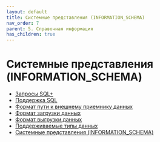 ```yaml
---
layout: default
title: Системные представления (INFORMATION_SCHEMA)
nav_order: 7
parent: 5. Справочная информация
has_children: true
---
```


Системные представления (INFORMATION\_SCHEMA)
=============================================

*   [Запросы SQL+](./5_Справочная_информация/Запросы_SQLplus.md)
*   [Поддержка SQL](./5_Справочная_информация/Поддержка_SQL.md)
*   [Формат пути к внешнему приемнику данных](./5_Справочная_информация/Формат_пути_к_внешнему_приемнику_данных.md)
*   [Формат загрузки данных](./5_Справочная_информация/Формат_загрузки_данных.md)
*   [Формат выгрузки данных](./5_Справочная_информация/Формат_выгрузки_данных.md)
*   [Поддерживаемые типы данных](./5_Справочная_информация/Поддерживаемые_типы_данных.md)
*   [Системные представления (INFORMATION\_SCHEMA)](./5_Справочная_информация/Системные_представления_(INFORMATION_SCHEMA).md)

